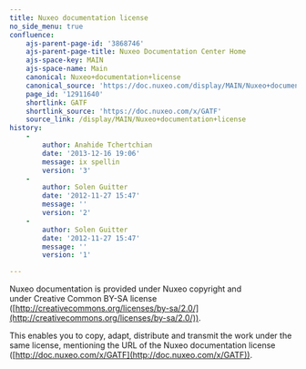 ```yaml
---
title: Nuxeo documentation license
no_side_menu: true
confluence:
    ajs-parent-page-id: '3868746'
    ajs-parent-page-title: Nuxeo Documentation Center Home
    ajs-space-key: MAIN
    ajs-space-name: Main
    canonical: Nuxeo+documentation+license
    canonical_source: 'https://doc.nuxeo.com/display/MAIN/Nuxeo+documentation+license'
    page_id: '12911640'
    shortlink: GATF
    shortlink_source: 'https://doc.nuxeo.com/x/GATF'
    source_link: /display/MAIN/Nuxeo+documentation+license
history:
    -
        author: Anahide Tchertchian
        date: '2013-12-16 19:06'
        message: ix spellin
        version: '3'
    -
        author: Solen Guitter
        date: '2012-11-27 15:47'
        message: ''
        version: '2'
    -
        author: Solen Guitter
        date: '2012-11-27 15:47'
        message: ''
        version: '1'

---
```

Nuxeo documentation is provided under Nuxeo copyright and under&nbsp;Creative Common BY-SA license ([http://creativecommons.org/licenses/by-sa/2.0/](http://creativecommons.org/licenses/by-sa/2.0/)).

This enables you to copy, adapt, distribute and transmit the work under the same license, mentioning the URL of the Nuxeo documentation license ([http://doc.nuxeo.com/x/GATF](http://doc.nuxeo.com/x/GATF)).
